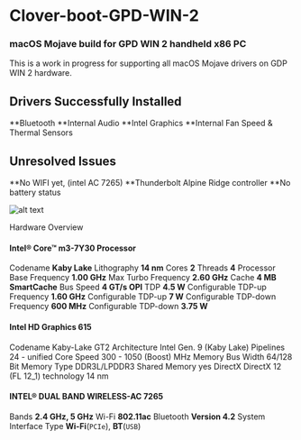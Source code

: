 # Clover-boot-GPD-WIN-2
### macOS Mojave build for GPD WIN 2 handheld x86 PC


This is a work in progress for supporting all macOS Mojave drivers on GDP WIN 2 hardware.

## Drivers Successfully Installed
**Bluetooth
**Internal Audio
**Intel Graphics
**Internal Fan Speed & Thermal Sensors

## Unresolved Issues 
**No WIFI yet, (intel AC 7265)
**Thunderbolt Alpine Ridge controller
**No battery status

![alt text](https://raw.githubusercontent.com/MattAndrzejczuk/Clover-boot-GPD-WIN-2-/master/DEMO.jpeg)


Hardware Overview

#### Intel® Core™ m3-7Y30 Processor
Codename **Kaby Lake**
Lithography **14 nm**
Cores **2**
Threads **4** 
Processor Base Frequency **1.00 GHz**
Max Turbo Frequency **2.60 GHz**
Cache **4 MB SmartCache**
Bus Speed **4 GT/s OPI**
TDP **4.5 W**
Configurable TDP-up Frequency **1.60 GHz**
Configurable TDP-up **7 W**
Configurable TDP-down Frequency **600 MHz**
Configurable TDP-down **3.75 W**

#### Intel HD Graphics 615
Codename	Kaby-Lake GT2
Architecture	Intel Gen. 9 (Kaby Lake)
Pipelines	24 - unified
Core Speed	300 - 1050 (Boost) MHz
Memory Bus Width	64/128 Bit
Memory Type	DDR3L/LPDDR3
Shared Memory	yes
DirectX	DirectX 12 (FL 12_1)
technology	14 nm

#### INTEL® DUAL BAND WIRELESS-AC 7265
Bands **2.4 GHz, 5 GHz**
Wi-Fi **802.11ac**
Bluetooth **Version 4.2**
System Interface Type **Wi-Fi**(``PCIe``), **BT**(``USB``)




